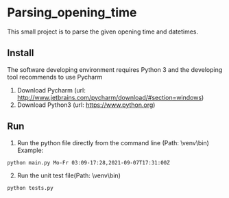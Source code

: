 # Parsing_opening_time

This small project is to parse the given opening time and datetimes.

## Install

The software developing environment requires Python 3 and the developing tool recommends to use Pycharm

1. Download Pycharm (url: http://www.jetbrains.com/pycharm/download/#section=windows)
2. Download Python3 (url: https://www.python.org)

## Run

1. Run the python file directly from the command line
(Path: \venv\bin\)
Example:
```
python main.py Mo-Fr 03:09-17:28,2021-09-07T17:31:00Z
```

2. Run the unit test file(Path: \venv\bin\)
```
python tests.py
```
